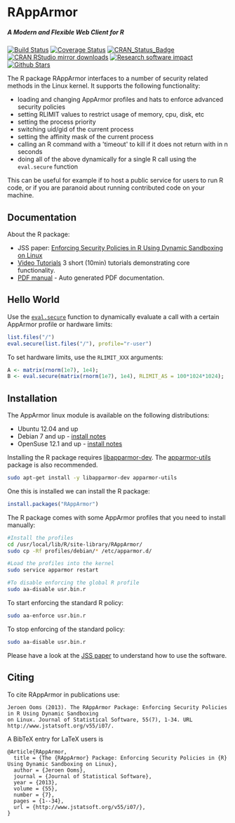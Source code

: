 # RAppArmor

##### *A Modern and Flexible Web Client for R*

[![Build Status](https://travis-ci.org/jeroen/RAppArmor.svg?branch=master)](https://travis-ci.org/jeroen/RAppArmor)
[![Coverage Status](https://codecov.io/github/jeroen/RAppArmor/coverage.svg?branch=master)](https://codecov.io/github/jeroen/RAppArmor?branch=master)
[![CRAN_Status_Badge](http://www.r-pkg.org/badges/version/RAppArmor)](http://cran.r-project.org/package=RAppArmor)
[![CRAN RStudio mirror downloads](http://cranlogs.r-pkg.org/badges/RAppArmor)](http://cran.r-project.org/web/packages/RAppArmor/index.html)
[![Research software impact](http://depsy.org/api/package/cran/RAppArmor/badge.svg)](http://depsy.org/package/r/RAppArmor)
[![Github Stars](https://img.shields.io/github/stars/jeroen/RAppArmor.svg?style=social&label=Github)](https://github.com/jeroen/RAppArmor)

The R package RAppArmor interfaces to a number of security related methods in the Linux kernel. It supports the following functionality:

 * loading and changing AppArmor profiles and hats to enforce advanced security policies
 * setting RLIMIT values to restrict usage of memory, cpu, disk, etc
 * setting the process priority
 * switching uid/gid of the current process
 * setting the affinity mask of the current process
 * calling an R command with a 'timeout' to kill if it does not return with in n seconds
 * doing all of the above dynamically for a single R call using the `eval.secure` function  
 
This can be useful for example if to host a public service for users to run R code, or if you are paranoid about running contributed code on your machine. 

## Documentation

About the R package:

 * JSS paper: [Enforcing Security Policies in R Using Dynamic Sandboxing on Linux](http://www.jstatsoft.org/v55/i07/)
 * [Video Tutorials](http://www.youtube.com/playlist?list=PL3ZKTMqqbMktzcWjXuQCWOYc-fMROs3cf&feature=view_all) 3 short (10min) tutorials demonstrating core functionality.
 * [PDF manual](http://cran.r-project.org/web/packages/RAppArmor/RAppArmor.pdf) - Auto generated PDF documentation.

## Hello World

Use the [`eval.secure`](http://www.inside-r.org/packages/cran/RAppArmor/docs/eval.secure) function to dynamically evaluate a call with a certain AppArmor profile or hardware limits:

```r
list.files("/")
eval.secure(list.files("/"), profile="r-user")
```

To set hardware limits, use the `RLIMIT_XXX` arguments:

```r
A <- matrix(rnorm(1e7), 1e4);
B <- eval.secure(matrix(rnorm(1e7), 1e4), RLIMIT_AS = 100*1024*1024);
```

## Installation

The AppArmor linux module is available on the following distributions:

* Ubuntu 12.04 and up
* Debian 7 and up - [install notes](https://github.com/jeroen/RAppArmor/blob/master/Debian.txt)
* OpenSuse 12.1 and up - [install notes](https://github.com/jeroen/RAppArmor/blob/master/OpenSuse.txt)

Installing the R package requires [libapparmor-dev](http://packages.ubuntu.com/xenial/libapparmor-dev). The [apparmor-utils](http://packages.ubuntu.com/xenial/apparmor-utils) package is also recommended.

```sh
sudo apt-get install -y libapparmor-dev apparmor-utils
```

One this is installed we can install the R package:

```r
install.packages("RAppArmor")
```

The R package comes with some AppArmor profiles that you need to install manually:

```sh
#Install the profiles
cd /usr/local/lib/R/site-library/RAppArmor/
sudo cp -Rf profiles/debian/* /etc/apparmor.d/

#Load the profiles into the kernel
sudo service apparmor restart

#To disable enforcing the global R profile
sudo aa-disable usr.bin.r
```

To start enforcing the standard R policy:

```sh
sudo aa-enforce usr.bin.r
```
    
To stop enforcing of the standard policy:

```sh
sudo aa-disable usr.bin.r
```

Please have a look at the [JSS paper](http://www.jstatsoft.org/v55/i07/) to understand how to use the software. 

## Citing

To cite RAppArmor in publications use:
  
    Jeroen Ooms (2013). The RAppArmor Package: Enforcing Security Policies in R Using Dynamic Sandboxing
    on Linux. Journal of Statistical Software, 55(7), 1-34. URL http://www.jstatsoft.org/v55/i07/.
  
A BibTeX entry for LaTeX users is
  
    @Article{RAppArmor,
      title = {The {RAppArmor} Package: Enforcing Security Policies in {R} Using Dynamic Sandboxing on Linux},
      author = {Jeroen Ooms},
      journal = {Journal of Statistical Software},
      year = {2013},
      volume = {55},
      number = {7},
      pages = {1--34},
      url = {http://www.jstatsoft.org/v55/i07/},
    }

